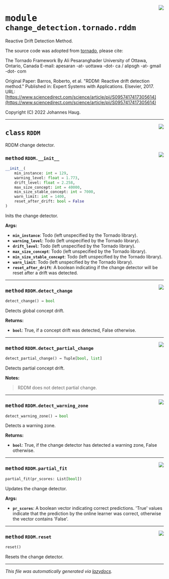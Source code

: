<!-- markdownlint-disable -->

<a href="https://github.com/haugjo/float/tree/main/float/change_detection/tornado/rddm.py#L0"><img align="right" style="float:right;" src="https://img.shields.io/badge/-source-cccccc?style=flat-square"></a>

# <kbd>module</kbd> `change_detection.tornado.rddm`
Reactive Drift Detection Method. 

The source code was adopted from [tornado](https://github.com/alipsgh/tornado), please cite: 

The Tornado Framework By Ali Pesaranghader University of Ottawa, Ontario, Canada E-mail: apesaran -at- uottawa -dot- ca / alipsgh -at- gmail -dot- com 

Original Paper: Barros, Roberto, et al. "RDDM: Reactive drift detection method." Published in: Expert Systems with Applications. Elsevier, 2017. URL: [https://www.sciencedirect.com/science/article/pii/S0957417417305614](https://www.sciencedirect.com/science/article/pii/S0957417417305614) 

Copyright (C) 2022 Johannes Haug. 



---

<a href="https://github.com/haugjo/float/tree/main/float/change_detection/tornado/rddm.py#L22"><img align="right" style="float:right;" src="https://img.shields.io/badge/-source-cccccc?style=flat-square"></a>

## <kbd>class</kbd> `RDDM`
RDDM change detector. 

<a href="https://github.com/haugjo/float/tree/main/float/change_detection/tornado/rddm.py#L24"><img align="right" style="float:right;" src="https://img.shields.io/badge/-source-cccccc?style=flat-square"></a>

### <kbd>method</kbd> `RDDM.__init__`

```python
__init__(
    min_instance: int = 129,
    warning_level: float = 1.773,
    drift_level: float = 2.258,
    max_size_concept: int = 40000,
    min_size_stable_concept: int = 7000,
    warn_limit: int = 1400,
    reset_after_drift: bool = False
)
```

Inits the change detector. 



**Args:**
 
 - <b>`min_instance`</b>:  Todo (left unspecified by the Tornado library). 
 - <b>`warning_level`</b>:  Todo (left unspecified by the Tornado library). 
 - <b>`drift_level`</b>:  Todo (left unspecified by the Tornado library). 
 - <b>`max_size_concept`</b>:  Todo (left unspecified by the Tornado library). 
 - <b>`min_size_stable_concept`</b>:  Todo (left unspecified by the Tornado library). 
 - <b>`warn_limit`</b>:  Todo (left unspecified by the Tornado library). 
 - <b>`reset_after_drift`</b>:  A boolean indicating if the change detector will be reset after a drift was detected. 




---

<a href="https://github.com/haugjo/float/tree/main/float/change_detection/tornado/rddm.py#L174"><img align="right" style="float:right;" src="https://img.shields.io/badge/-source-cccccc?style=flat-square"></a>

### <kbd>method</kbd> `RDDM.detect_change`

```python
detect_change() → bool
```

Detects global concept drift. 



**Returns:**
 
 - <b>`bool`</b>:  True, if a concept drift was detected, False otherwise. 

---

<a href="https://github.com/haugjo/float/tree/main/float/change_detection/tornado/rddm.py#L182"><img align="right" style="float:right;" src="https://img.shields.io/badge/-source-cccccc?style=flat-square"></a>

### <kbd>method</kbd> `RDDM.detect_partial_change`

```python
detect_partial_change() → Tuple[bool, list]
```

Detects partial concept drift. 



**Notes:**

> RDDM does not detect partial change. 

---

<a href="https://github.com/haugjo/float/tree/main/float/change_detection/tornado/rddm.py#L190"><img align="right" style="float:right;" src="https://img.shields.io/badge/-source-cccccc?style=flat-square"></a>

### <kbd>method</kbd> `RDDM.detect_warning_zone`

```python
detect_warning_zone() → bool
```

Detects a warning zone. 



**Returns:**
 
 - <b>`bool`</b>:  True, if the change detector has detected a warning zone, False otherwise. 

---

<a href="https://github.com/haugjo/float/tree/main/float/change_detection/tornado/rddm.py#L82"><img align="right" style="float:right;" src="https://img.shields.io/badge/-source-cccccc?style=flat-square"></a>

### <kbd>method</kbd> `RDDM.partial_fit`

```python
partial_fit(pr_scores: List[bool])
```

Updates the change detector. 



**Args:**

- <b>`pr_scores`</b>: A boolean vector indicating correct predictions. 'True' values indicate that the prediction by the  online learner was correct, otherwise the vector contains 'False'.

---

<a href="https://github.com/haugjo/float/tree/main/float/change_detection/tornado/rddm.py#L73"><img align="right" style="float:right;" src="https://img.shields.io/badge/-source-cccccc?style=flat-square"></a>

### <kbd>method</kbd> `RDDM.reset`

```python
reset()
```

Resets the change detector. 




---

_This file was automatically generated via [lazydocs](https://github.com/ml-tooling/lazydocs)._
